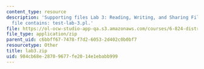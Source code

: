 ```yaml
---
content_type: resource
description: 'Supporting files Lab 3: Reading, Writing, and Sharing Files. The ZIP
  file contains: test-lab-3.pl.'
file: https://ol-ocw-studio-app-qa.s3.amazonaws.com/courses/6-824-distributed-computer-systems-engineering-spring-2006/984cb68e28709677fe2014e1ebabb999_lab3.zip
file_type: application/zip
parent_uid: c6bbff67-7478-f7d2-6053-2d402c0b0bf7
resourcetype: Other
title: lab3.zip
uid: 984cb68e-2870-9677-fe20-14e1ebabb999
---
```

